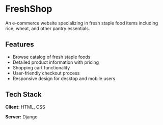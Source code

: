 
# FreshShop
An e-commerce website specializing in fresh staple food items including rice, wheat, and other pantry essentials.

## Features

- Browse catalog of fresh staple foods
- Detailed product information with pricing
- Shopping cart functionality
- User-friendly checkout process
- Responsive design for desktop and mobile users

## Tech Stack

**Client:** HTML, CSS

**Server:** Django

